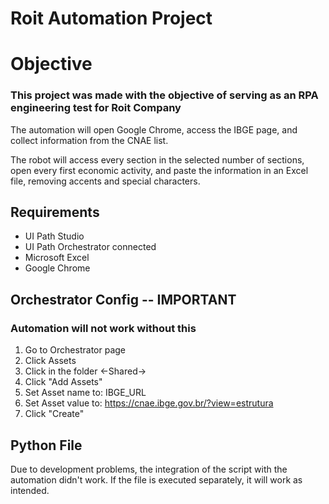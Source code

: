 # Roit Automation Project #

# Objective #

### This project was made with the objective of serving as an RPA engineering test for Roit Company ###

The automation will open Google Chrome, access the IBGE page, and collect information from the CNAE list.

The robot will access every section in the selected number of sections, open every first economic activity, and paste
the information in an Excel file, removing accents and special characters.


## Requirements ##

- UI Path Studio
- UI Path Orchestrator connected
- Microsoft Excel
- Google Chrome

## Orchestrator Config -- IMPORTANT ##
### Automation will not work without this ###

1. Go to Orchestrator page
2. Click Assets
3. Click in the folder <-Shared->
4. Click "Add Assets"
5. Set Asset name to: IBGE_URL
6. Set Asset value to: https://cnae.ibge.gov.br/?view=estrutura
7. Click "Create"


## Python File ##

Due to development problems, the integration of the script with the automation didn't work.
If the file is executed separately, it will work as intended.
